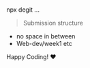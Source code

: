 #

npx degit ...



> Submission structure
- no space in between
- Web-dev/week1 etc


Happy Coding! :heart: